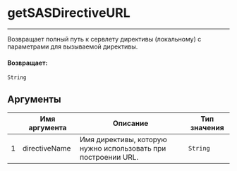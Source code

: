 # getSASDirectiveURL

---

Возвращает полный путь к сервлету директивы (локальному) с параметрами для вызываемой директивы.

#### Возвращает:

`String`

## Аргументы

|  | Имя аргумента | Описание | Тип значения |
| --- | --- | --- | --- |
| 1 | directiveName | Имя директивы, которую нужно использовать при построении URL. | `String` |


